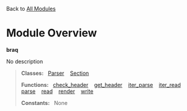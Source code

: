 Back to [All Modules](https://github.com/pyrustic/braq/blob/master/docs/modules/README.md#readme)

# Module Overview

**braq**
 
No description

> **Classes:** &nbsp; [Parser](https://github.com/pyrustic/braq/blob/master/docs/modules/content/braq/content/classes/Parser.md#class-parser) &nbsp;&nbsp; [Section](https://github.com/pyrustic/braq/blob/master/docs/modules/content/braq/content/classes/Section.md#class-section)
>
> **Functions:** &nbsp; [check\_header](https://github.com/pyrustic/braq/blob/master/docs/modules/content/braq/content/functions.md#check_header) &nbsp;&nbsp; [get\_header](https://github.com/pyrustic/braq/blob/master/docs/modules/content/braq/content/functions.md#get_header) &nbsp;&nbsp; [iter\_parse](https://github.com/pyrustic/braq/blob/master/docs/modules/content/braq/content/functions.md#iter_parse) &nbsp;&nbsp; [iter\_read](https://github.com/pyrustic/braq/blob/master/docs/modules/content/braq/content/functions.md#iter_read) &nbsp;&nbsp; [parse](https://github.com/pyrustic/braq/blob/master/docs/modules/content/braq/content/functions.md#parse) &nbsp;&nbsp; [read](https://github.com/pyrustic/braq/blob/master/docs/modules/content/braq/content/functions.md#read) &nbsp;&nbsp; [render](https://github.com/pyrustic/braq/blob/master/docs/modules/content/braq/content/functions.md#render) &nbsp;&nbsp; [write](https://github.com/pyrustic/braq/blob/master/docs/modules/content/braq/content/functions.md#write)
>
> **Constants:** &nbsp; None
